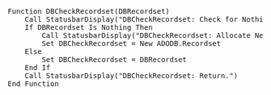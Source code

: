 <pre>
Function DBCheckRecordset(DBRecordset)
    Call StatusbarDisplay("DBCheckRecordset: Check for Nothing.")
    If DBRecordset Is Nothing Then
        Call StatusbarDisplay("DBCheckRecordset: Allocate New.")
        Set DBCheckRecordset = New ADODB.Recordset
    Else
        Set DBCheckRecordset = DBRecordset
    End If
    Call StatusbarDisplay("DBCheckRecordset: Return.")
End Function
</pre>
